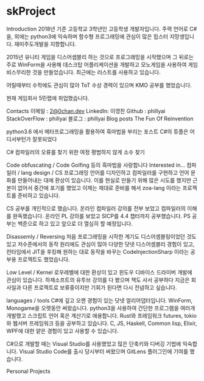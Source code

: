 # skProject

Introduction
2018년 기준 고등학교 3학년인 고등학생 개발자입니다. 주력 언어로 C#을, 외에는 python3에 익숙하며 함수형 프로그래밍에 관심이 많은 힙스터 지망생입니다. 재미주도개발을 지향합니다.

2015년 유니티 게임을 디스어셈블리 하는 것으로 프로그래밍을 시작했으며 그 뒤로는 주로 WinForm을 사용해 데스크탑 어플리케이션을 개발하고 모노게임을 사용하여 게임 비스무리한 것을 만들었습니다. 최근에는 러스트를 사용하고 있습니다.

어릴때부터 수학에도 관심이 많아 ToT 수상 경력이 있으며 KMO 공부를 했었습니다.

현재 게임회사 5민랩에 취업했습니다.

Contacts
이메일 : 2@0chan.dev
LinkedIn: 이영찬
Github : phillyai
StackOverFlow : phillyai
블로그 : phillyai
Blog posts
The Fun Of Reinvention

python3.6 에서 메타프로그래밍을 활용하여 흑마법을 부리는 포스트
C#의 튜플은 어디서부턴가 잘못되었다

C# 컴파일러의 오류를 찾기 위한 여정
평범하지 않게 소수 찾기

Code obfuscating / Code Golfing 등의 흑마법을 사랑합니다
Interested in...
컴파일러 / lang design / CS
프로그래밍 언어를 디자인하고 컴파일러를 구현하고 언어 문화를 만들어내는 대에 환상이 있습니다. 이를 현실로 만들기 위해 많은 시도를 했지만 근본이 없어서 중간에 포기를 했었고 이제는 제대로 준비를 해서 zoa-lang 이라는 프로젝트를 준비하고 있습니다.

CS 공부를 개인적으로 했습니다. 온라인 컴파일러 강의를 전부 보았고 컴파일러의 이해를 완독했습니다. 온라인 PL 강의를 보았고 SICP를 4.4 챕터까지 공부했습니다. PS 공부는 백준으로 하고 있고 앞으로 더 열심히 할 예정입니다.

Disassemly / Reversing
처음 프로그래밍을 시작한 계기도 디스어셈블링이었던 것도 있고 저수준에서의 동작 원리에도 관심이 많아 다양한 닷넷 디스어셈블리 경험이 있고, 런타임에서 JIT을 후킹해 원하는 대로 동작을 바꾸는 CodeInjectionSharp 이라는 공부용 프로젝트도 했었습니다.

Low Level / Kernel
로우레벨에 대한 환상이 있고 윈도우 디바이스 드라이버 개발에 관심이 있습니다. 하제소프트의 유투브 강의를 다 봤으며 책도 사서 공부하다 지금은 회사일과 다른 프로젝트로 보류중이지만 기회가 된다면 다시 전념하고 싶습니다.

languages / tools
C#에 깊고 오랜 경험이 있는 닷넷 얼리어댑터입니다. WinForm, Monogame을 오랫동안 써왔습니다. python3을 사용하여 간단한 프로그램을 여러개 개발했고 스크립트 언어 혹은 계산기로 애용합니다. Rust와 프레임워크 futures, tokio와 웹서버 프레임워크 등을 공부하고 있습니다. C, JS, Haskell, Common lisp, Elixir, WPF에 대한 얕은 경험이 있고 사용할 수 있습니다.

C#으로 개발할 때는 Visual Studio를 사용했었고 많은 단축키와 디버깅 기법에 익숙합니다. Visual Studio Code를 출시 당시부터 써왔으며 GitLens 플러그인에 기여를 했습니다.

Personal Projects
